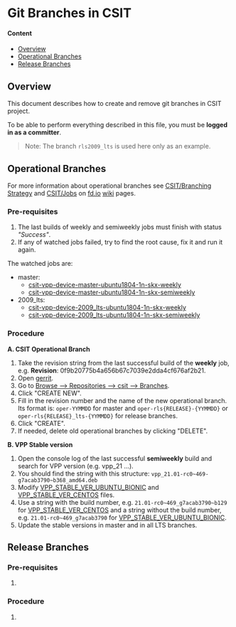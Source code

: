 # Git Branches in CSIT

#### Content

- [Overview](#overview)
- [Operational Branches](#operational-branches)
- [Release Branches](#release-branches)

## Overview

This document describes how to create and remove git branches in CSIT project.

To be able to perform everything described in this file, you must be **logged
in as a committer**.

> Note: The branch `rls2009_lts` is used here only as an example.

## Operational Branches

For more information about operational branches see
[CSIT/Branching Strategy](https://wiki.fd.io/view/CSIT/Branching_Strategy) and
[CSIT/Jobs](https://wiki.fd.io/view/CSIT/Jobs) on
[fd.io](https://fd.io) [wiki](https://wiki.fd.io/view/CSIT) pages.

### Pre-requisites

1. The last builds of weekly and semiweekly jobs must finish with status
   *"Success"*.
1. If any of watched jobs failed, try to find the root cause, fix it and run it
   again.

The watched jobs are:

- master:
  - [csit-vpp-device-master-ubuntu1804-1n-skx-weekly](https://jenkins.fd.io/view/csit/job/csit-vpp-device-master-ubuntu1804-1n-skx-weekly)
  - [csit-vpp-device-master-ubuntu1804-1n-skx-semiweekly](https://jenkins.fd.io/view/csit/job/csit-vpp-device-master-ubuntu1804-1n-skx-semiweekly)
- 2009_lts:
  - [csit-vpp-device-2009_lts-ubuntu1804-1n-skx-weekly](https://jenkins.fd.io/view/csit/job/csit-vpp-device-2009_lts-ubuntu1804-1n-skx-weekly)
  - [csit-vpp-device-2009_lts-ubuntu1804-1n-skx-semiweekly](https://jenkins.fd.io/view/csit/job/csit-vpp-device-2009_lts-ubuntu1804-1n-skx-semiweekly)

### Procedure

**A. CSIT Operational Branch**
1. Take the revision string from the last successful build of the **weekly**
   job, e.g. **Revision**: 0f9b20775b4a656b67c7039e2dda4cf676af2b21.
1. Open [gerrit](https://gerrit.fd.io).
1. Go to
   [Browse --> Repositories --> csit --> Branches](https://gerrit.fd.io/r/admin/repos/csit,branches).
1. Click "CREATE NEW".
1. Fill in the revision number and the name of the new operational branch. Its
   format is: `oper-YYMMDD` for master and `oper-rls{RELEASE}-{YYMMDD}` or
   `oper-rls{RELEASE}_lts-{YYMMDD}` for release branches.
1. Click "CREATE".
1. If needed, delete old operational branches by clicking "DELETE".

**B. VPP Stable version**
1. Open the console log of the last successful **semiweekly** build and search
   for VPP version (e.g. vpp_21 ...).
1. You should find the string with this structure:
   `vpp_21.01-rc0~469-g7acab3790~b368_amd64.deb`
1. Modify [VPP_STABLE_VER_UBUNTU_BIONIC](../../VPP_STABLE_VER_UBUNTU_BIONIC)
   and [VPP_STABLE_VER_CENTOS](../../VPP_STABLE_VER_CENTOS) files.
1. Use a string with the build number, e.g. `21.01-rc0~469_g7acab3790~b129`
   for [VPP_STABLE_VER_CENTOS](../../VPP_STABLE_VER_CENTOS) and a string
   without the build number, e.g. `21.01-rc0~469_g7acab3790` for
   [VPP_STABLE_VER_UBUNTU_BIONIC](../../VPP_STABLE_VER_UBUNTU_BIONIC).
1. Update the stable versions in master and in all LTS branches.

## Release Branches

### Pre-requisites

1. 

### Procedure

1. 
